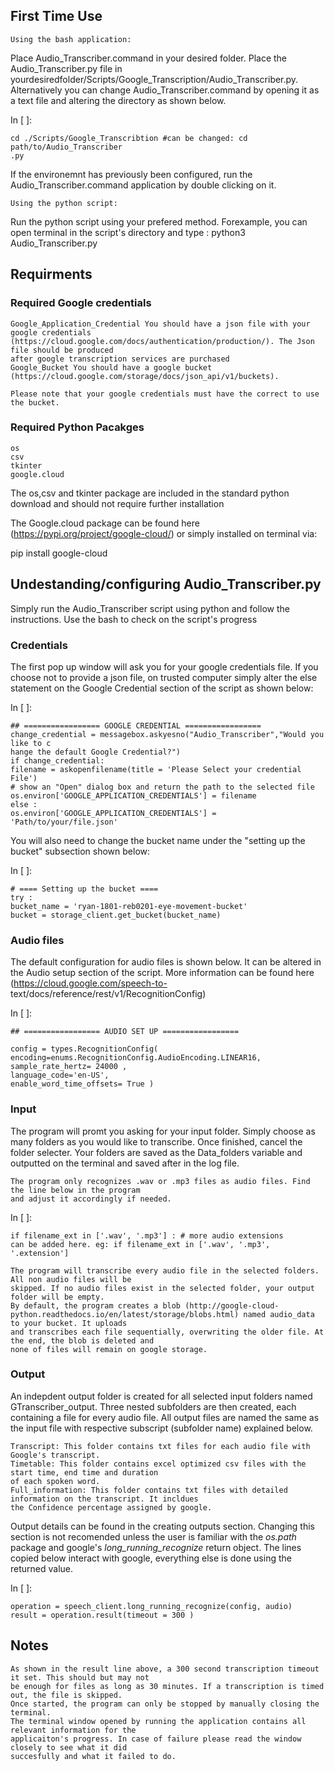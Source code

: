 ## First Time Use

```
Using the bash application:
```
Place Audio_Transcriber.command in your desired folder. Place the Audio_Transcriber.py file in
yourdesiredfolder/Scripts/Google_Transcription/Audio_Transcriber.py. Alternatively you can change
Audio_Transcriber.command by opening it as a text file and altering the directory as shown below.

In [ ]:

```
cd ./Scripts/Google_Transcribtion #can be changed: cd path/to/Audio_Transcriber
.py
```
If the environemnt has previously been configured, run the Audio_Transcriber.command application by
double clicking on it.

```
Using the python script:
```
Run the python script using your prefered method. Forexample, you can open terminal in the script's
directory and type : python3 Audio_Transcriber.py


## Requirments

### Required Google credentials

```
Google_Application_Credential You should have a json file with your google credentials
(https://cloud.google.com/docs/authentication/production/). The Json file should be produced
after google transcription services are purchased
Google_Bucket You should have a google bucket
(https://cloud.google.com/storage/docs/json_api/v1/buckets).
```
```
Please note that your google credentials must have the correct to use the bucket.
```
### Required Python Pacakges

```
os
csv
tkinter
google.cloud
```
The os,csv and tkinter package are included in the standard python download and should not require further
installation

The Google.cloud package can be found here (https://pypi.org/project/google-cloud/) or simply installed on
terminal via:

pip install google-cloud

## Undestanding/configuring Audio_Transcriber.py

Simply run the Audio_Transcriber script using python and follow the instructions. Use the bash to check on
the script's progress

### Credentials

The first pop up window will ask you for your google credentials file. If you choose not to provide a json file,
on trusted computer simply alter the else statement on the Google Credential section of the script as shown
below:


In [ ]:

```
## ================= GOOGLE CREDENTIAL =================
change_credential = messagebox.askyesno("Audio_Transcriber","Would you like to c
hange the default Google Credential?")
if change_credential:
filename = askopenfilename(title = 'Please Select your credential File')
# show an "Open" dialog box and return the path to the selected file
os.environ['GOOGLE_APPLICATION_CREDENTIALS'] = filename
else :
os.environ['GOOGLE_APPLICATION_CREDENTIALS'] = 'Path/to/your/file.json'
```
You will also need to change the bucket name under the "setting up the bucket" subsection shown below:

In [ ]:

```
# ==== Setting up the bucket ====
try :
bucket_name = 'ryan-1801-reb0201-eye-movement-bucket'
bucket = storage_client.get_bucket(bucket_name)
```
### Audio files

The default configuration for audio files is shown below. It can be altered in the Audio setup section of the
script. More information can be found here (https://cloud.google.com/speech-to-
text/docs/reference/rest/v1/RecognitionConfig)

In [ ]:

```
## ================= AUDIO SET UP =================
```
```
config = types.RecognitionConfig(
encoding=enums.RecognitionConfig.AudioEncoding.LINEAR16,
sample_rate_hertz= 24000 ,
language_code='en-US',
enable_word_time_offsets= True )
```

### Input

The program will promt you asking for your input folder. Simply choose as many folders as you would like to
transcribe. Once finished, cancel the folder selecter. Your folders are saved as the Data_folders variable and
outputted on the terminal and saved after in the log file.

```
The program only recognizes .wav or .mp3 files as audio files. Find the line below in the program
and adjust it accordingly if needed.
```
In [ ]:

```
if filename_ext in ['.wav', '.mp3'] : # more audio extensions
can be added here. eg: if filename_ext in ['.wav', '.mp3', '.extension']
```
```
The program will transcribe every audio file in the selected folders. All non audio files will be
skipped. If no audio files exist in the selected folder, your output folder will be empty.
By default, the program creates a blob (http://google-cloud-
python.readthedocs.io/en/latest/storage/blobs.html) named audio_data to your bucket. It uploads
and transcribes each file sequentially, overwriting the older file. At the end, the blob is deleted and
none of files will remain on google storage.
```
### Output

An indepdent output folder is created for all selected input folders named GTranscriber_output. Three nested
subfolders are then created, each containing a file for every audio file. All output files are named the same as
the input file with respective subscript (subfolder name) explained below.

```
Transcript: This folder contains txt files for each audio file with Google's transcript.
Timetable: This folder contains excel optimized csv files with the start time, end time and duration
of each spoken word.
Full_information: This folder contains txt files with detailed information on the transcript. It incldues
the Confidence percentage assigned by google.
```
Output details can be found in the creating outputs section. Changing this section is not recomended unless
the user is familiar with the _os.path_ package and google's _long_running_recognize_ return object. The lines
copied below interact with google, everything else is done using the returned value.

In [ ]:

```
operation = speech_client.long_running_recognize(config, audio)
result = operation.result(timeout = 300 )
```

## Notes

```
As shown in the result line above, a 300 second transcription timeout it set. This should but may not
be enough for files as long as 30 minutes. If a transcription is timed out, the file is skipped.
Once started, the program can only be stopped by manually closing the terminal.
The terminal window opened by running the application contains all relevant information for the
applicaiton's progress. In case of failure please read the window closely to see what it did
succesfully and what it failed to do.
```

